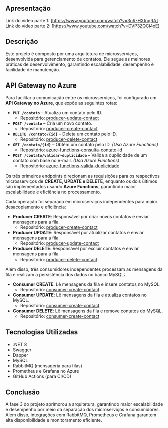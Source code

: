 ## Apresentação

Link do vídeo parte 1: [https://www.youtube.com/watch?v=3uR-HXtnqRA]
Link do vídeo parte 2: [https://www.youtube.com/watch?v=DVP3ZQCi4xE]

## Descrição

Este projeto é composto por uma arquitetura de microsserviços, desenvolvida para gerenciamento de contatos. Ele segue as melhores práticas de desenvolvimento, garantindo escalabilidade, desempenho e facilidade de manutenção.

## API Gateway no Azure

Para facilitar a comunicação entre os microsserviços, foi configurado um **API Gateway no Azure**, que expõe as seguintes rotas:

- **`PUT /contato`** – Atualiza um contato pelo ID.  
  - Repositório: [producer-update-contact](https://github.com/matmiranda/microservice-update-contact)  
- **`POST /contato`** – Cria um novo contato.  
  - Repositório: [producer-create-contact](https://github.com/matmiranda/microservice-create-contact)  
- **`DELETE /contato/{id}`** – Deleta um contato pelo ID.  
  - Repositório: [producer-delete-contact](https://github.com/matmiranda/microservice-delete-contact)  
- **`GET /contato/{id}`** – Obtém um contato pelo ID. *(Usa Azure Functions)*  
  - Repositório: [azure-functions-consulta-contato-id](https://github.com/matmiranda/azure-functions-consulta-contato-id)  
- **`POST /contato/validar-duplicidade`** – Valida a duplicidade de um contato com base no e-mail. *(Usa Azure Functions)*  
  - Repositório: [azure-functions-valida-duplicidade](https://github.com/matmiranda/azure-functions-valida-duplicidade)  

Os três primeiros endpoints direcionam as requisições para os respectivos microsserviços de **CREATE, UPDATE e DELETE**, enquanto os dois últimos são implementados usando **Azure Functions**, garantindo maior escalabilidade e eficiência no processamento.


Cada operação foi separada em microserviços independentes para maior desacoplamento e eficiência:

- **Producer CREATE**: Responsável por criar novos contatos e enviar mensagens para a fila.  
  - Repositório: [producer-create-contact](https://github.com/matmiranda/microservice-create-contact)
- **Producer UPDATE**: Responsável por atualizar contatos e enviar mensagens para a fila.  
  - Repositório: [producer-update-contact](https://github.com/matmiranda/microservice-update-contact)
- **Producer DELETE**: Responsável por excluir contatos e enviar mensagens para a fila.  
  - Repositório: [producer-delete-contact](https://github.com/matmiranda/microservice-delete-contact)

Além disso, três consumidores independentes processam as mensagens da fila e realizam a persistência dos dados no banco MySQL:

- **Consumer CREATE**: Lê mensagens da fila e insere contatos no MySQL.  
  - Repositório: [consumer-create-contact](https://github.com/marlamoury/Consumer.Contact.Create)
- **Consumer UPDATE**: Lê mensagens da fila e atualiza contatos no MySQL.  
  - Repositório: [consumer-create-contact](https://github.com/marlamoury/Consumer.Contact.Update)
- **Consumer DELETE**: Lê mensagens da fila e remove contatos do MySQL.  
  - Repositório: [consumer-create-contact](https://github.com/marlamoury/Consumer.Contact.Delete)

## Tecnologias Utilizadas

- .NET 8
- Swagger
- Dapper
- MySQL
- RabbitMQ (mensageria para filas)
- Prometheus e Grafana no Azure
- GitHub Actions (para CI/CD)

## Conclusão

A fase 3 do projeto aprimorou a arquitetura, garantindo maior escalabilidade e desempenho por meio da separação dos microserviços e consumidores. Além disso, integrações com RabbitMQ, Prometheus e Grafana garantem alta disponibilidade e monitoramento eficiente.
